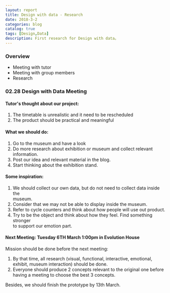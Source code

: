 ```yaml
---
layout: report
title: Design with data - Research
date: 2018-3-2
categories: blog
catalog: true
tags: [Design,Data]
description: First research for Design with data。
---
```


### Overview
  - Meeting with tutor
  - Meeting with group members
  - Research

### 02.28 Design with Data Meeting

#### Tutor's thought about our project:
1.	The timetable is unrealistic and it need to be rescheduled
2.	The product should be practical and meaningful

#### What we should do:
1.	Go to the museum and have a look
2.	Do more research about exhibition or museum and collect relevant information.
3.	Post our idea and relevant material in the blog.
4.	Start thinking about the exhibition stand.

#### Some inspiration:
1.	We should collect our own data, but do not need to collect data inside the    
museum.
2.  Consider that we may not be able to display inside the museum.
3.  Refer to cycle counters and think about how people will use out product.
4.  Try to be the object and think about how they feel. Find something stronger   
    to support our emotion part.

#### Next Meeting: Tuesday 6TH March 1:00pm in Evolution House
Mission should be done before the next meeting:
1.	By that time, all research (visual, functional, interactive, emotional, exhibit, museum interaction) should be done.
2.	Everyone should produce 2 concepts relevant to the original one before having a meeting to choose the best 3 concepts.

Besides, we should finish the prototype by 13th March.



